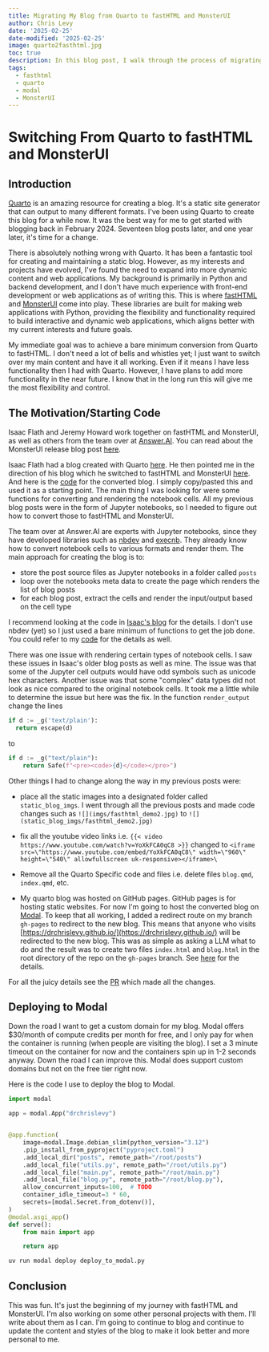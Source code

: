 ```yaml
---
title: Migrating My Blog from Quarto to fastHTML and MonsterUI
author: Chris Levy
date: '2025-02-25'
date-modified: '2025-02-25'
image: quarto2fasthtml.jpg
toc: true
description: In this blog post, I walk through the process of migrating my blog from Quarto to fastHTML.
tags:
  - fasthtml
  - quarto
  - modal
  - MonsterUI
---
```



# Switching From Quarto to fastHTML and MonsterUI

## Introduction

[Quarto](https://quarto.org/) is an amazing resource for creating a blog. 
It's a static site generator that can output to many different formats.
I've been using Quarto to create this blog for a while now. It was the best way for me to get started with blogging
back in February 2024. Seventeen blog posts later, and one year later, it's time for a change.

There is absolutely nothing wrong with Quarto. It has been a fantastic tool for creating and maintaining a static blog. However, as my interests and projects have evolved, I've found the need to expand into more dynamic content and web applications. My background is primarily in Python and backend development, and I don't have much experience with front-end development or web applications as of writing this. This is where [fastHTML](https://docs.fastht.ml/) and [MonsterUI](https://monsterui.answer.ai/) come into play. These libraries are built for making web applications with Python, providing the flexibility and functionality required to build interactive and dynamic web applications, which aligns better with my current interests and future goals. 

My immediate goal was to achieve a bare minimum conversion from Quarto to fastHTML. I don't need a lot of bells and whistles yet; I just want to switch over my main content and have it all working. Even if it means I have less functionality then I had with Quarto. However, I have plans to add more functionality in the near future. I know that in the long run this will give me the most flexibility and control.

## The Motivation/Starting Code

Isaac Flath and Jeremy Howard work together on fastHTML and MonsterUI, as well as others from the team over at [Answer.AI](https://answer.ai).
You can read about the MonsterUI release blog post [here](https://www.answer.ai/posts/2025-01-15-monsterui.html). 

Isaac Flath had a blog created with Quarto [here](https://isaac-flath.github.io/website/). He then pointed me in the direction of his blog which he switched to fastHTML and MonsterUI [here](https://isaac.up.railway.app/). And here is the [code](https://github.com/Isaac-Flath/web/blob/main/app/blog.py) for the converted blog. I simply copy/pasted this and used it as a starting point. The main thing I was looking for were some functions for converting and rendering the notebook cells. All my previous blog posts were in the form of Jupyter notebooks, so I needed to figure out how to convert those to fastHTML and MonsterUI.

The team over at Answer.AI are experts with Jupyter notebooks, since they have developed libraries such as 
[nbdev](https://nbdev.fast.ai/) and [execnb](https://github.com/fastai/execnb). They already know how to convert notebook
cells to various formats and render them. The main approach for creating the blog is to:

- store the post source files as Jupyter notebooks in a folder called `posts`
- loop over the notebooks meta data to create the page which renders the list of blog posts
- for each blog post, extract the cells and render the input/output based on the cell type

I recommend looking at the code in [Isaac's blog](https://github.com/Isaac-Flath/web/blob/main/app/blog.py) for the details.
I don't use nbdev (yet) so I just used a bare minimum of functions to get the job done. You could refer to
my [code](https://github.com/DrChrisLevy/DrChrisLevy.github.io/blob/main/blog.py) for the details as well.

There was one issue with rendering certain types of notebook cells. I saw these issues in Isaac's older blog posts
as well as mine. The issue was that some of the Jupyter cell outputs would have odd symbols such as unicode hex characters.
Another issue was that some "complex" data types did not look as nice compared to the original notebook cells.
It took me a little while to determine the issue but here was the fix. In the function `render_output`
change the lines 

```python
if d := _g('text/plain'):
  return escape(d)
```

to

```python
if d := _g("text/plain"):
    return Safe(f"<pre><code>{d}</code></pre>")
```

Other things I had to change along the way in my previous posts were:

- place all the static images into a designated folder called `static_blog_imgs`. I went through all the previous posts and made code changes such as `![](imgs/fasthtml_demo2.jpg)` to `![](static_blog_imgs/fasthtml_demo2.jpg)`

- fix all the youtube video links i.e. `{{< video https://www.youtube.com/watch?v=YoXkFCA0qC8 >}}` changed to `<iframe src=\"https://www.youtube.com/embed/YoXkFCA0qC8\" width=\"960\" height=\"540\" allowfullscreen uk-responsive></iframe>\`

- Remove all the Quarto Specific code and files i.e. delete files `blog.qmd`, `index.qmd`, etc.

- My quarto blog was hosted on GitHub pages. GitHub pages is for hosting static websites. For now I'm going to host the converted blog on [Modal](https://modal.com/). To keep that all working, I added a redirect route on my branch `gh-pages` to redirect to the new blog. This means that anyone who visits [https://drchrislevy.github.io/](https://drchrislevy.github.io/) will be redirected to the new blog. This was as simple as asking a LLM what to do and the result was to create two files `index.html` and `blog.html` in the root directory of the repo on the `gh-pages` branch. See [here](https://github.com/DrChrisLevy/DrChrisLevy.github.io/tree/gh-pages) for the details.

For all the juicy details see the [PR](https://github.com/DrChrisLevy/DrChrisLevy.github.io/pull/21) which made all the changes.

## Deploying to Modal

Down the road I want to get a custom domain for my blog.
Modal offers $30/month of compute credits per month for free, and I only pay for when the container is running (when people are visiting the blog).
I set a 3 minute timeout on the container for now and the containers spin up in 1-2 seconds anyway. 
Down the road I can improve this. Modal does support custom domains
but not on the free tier right now.

Here is the code I use to deploy the blog to Modal.

```python
import modal

app = modal.App("drchrislevy")


@app.function(
    image=modal.Image.debian_slim(python_version="3.12")
    .pip_install_from_pyproject("pyproject.toml")
    .add_local_dir("posts", remote_path="/root/posts")
    .add_local_file("utils.py", remote_path="/root/utils.py")
    .add_local_file("main.py", remote_path="/root/main.py")
    .add_local_file("blog.py", remote_path="/root/blog.py"),
    allow_concurrent_inputs=100,  # TODO
    container_idle_timeout=3 * 60,
    secrets=[modal.Secret.from_dotenv()],
)
@modal.asgi_app()
def serve():
    from main import app

    return app
```

```bash
uv run modal deploy deploy_to_modal.py
```



## Conclusion

This was fun. It's just the beginning of my journey with fastHTML and MonsterUI.
I'm also working on some other personal projects with them. I'll write about them
as I can. I'm going to continue to blog and continue to update the content and styles
of the blog to make it look better and more personal to me.





